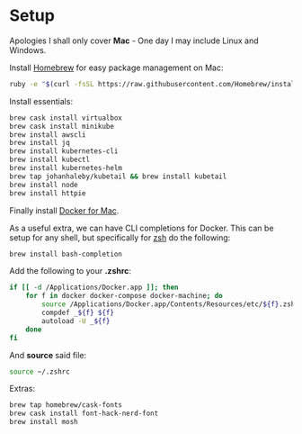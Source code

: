 # Setup

Apologies I shall only cover **Mac** - One day I may include Linux and Windows.

Install [Homebrew](https://brew.sh) for easy package management on Mac:

```bash
ruby -e "$(curl -fsSL https://raw.githubusercontent.com/Homebrew/install/master/install)"
```

Install essentials:

```bash
brew cask install virtualbox
brew cask install minikube
brew install awscli
brew install jq
brew install kubernetes-cli
brew install kubectl
brew install kubernetes-helm
brew tap johanhaleby/kubetail && brew install kubetail
brew install node
brew install httpie
```

Finally install [Docker for Mac](https://www.docker.com/products/docker-desktop).

As a useful extra, we can have CLI completions for Docker. This can be setup for any shell, but specifically for [zsh](https://github.com/robbyrussell/oh-my-zsh/wiki/Installing-ZSH) do the following:

```bash
brew install bash-completion
```

Add the following to your **.zshrc**:

```bash
if [[ -d /Applications/Docker.app ]]; then
	for f in docker docker-compose docker-machine; do
		source /Applications/Docker.app/Contents/Resources/etc/${f}.zsh-completion
		compdef _${f} ${f}
		autoload -U _${f}
	done
fi
```

And **source** said file:

```bash
source ~/.zshrc
```

Extras:

```bash
brew tap homebrew/cask-fonts
brew cask install font-hack-nerd-font
brew install mosh
```
